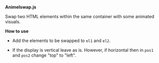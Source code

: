 **Animelswap.js**

Swap two HTML elements within the same container with some animated visuals.

**How to use**

* Add the elements to be swapped to <code>el1</code> and <code>el2</code>.

* If the display is vertical leave as is. However, if horizontal then in <code>pos1</code> and <code>pos2</code> change "top" to "left".
